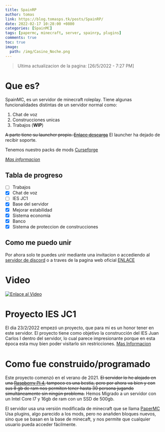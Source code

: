```yaml
---
title: SpainRP
author: tomas
link: https://blog.tomasps.tk/posts/SpainRP/
date: 2022-02-17 10:28:00 +0800
categories: [SpainMC]
tags: [papermc, minecraft, server, spainrp, plugins]
comments: true
toc: true
image:
  path: /img/Casino_Noche.png
---
```

> Ultima actualizacion de la pagina: [26/5/2022 - 7:27 PM]

<script async src="https://pagead2.googlesyndication.com/pagead/js/adsbygoogle.js?client=ca-pub-2222722364737673"
     crossorigin="anonymous"></script>
<!-- 1 -->
<ins class="adsbygoogle"
     style="display:block"
     data-ad-client="ca-pub-2222722364737673"
     data-ad-slot="3718120678"
     data-ad-format="auto"
     data-full-width-responsive="true"></ins>
<script>
     (adsbygoogle = window.adsbygoogle || []).push({});
</script>

# Que es?

SpainMC, es un servidor de minecraft roleplay.
Tiene algunas funcionalidades distintas de un servidor normal como:
1. Chat de voz
2. Construcciones unicas
3. Trabajos (**WIP**)

~~A parte tiene su launcher propio. [Enlace descarga](https://github.com/SpainRPServer/launcher/releases/latest)~~
El launcher ha dejado de recibir soporte.

Tenemos nuestro packs de mods [Curseforge](https://www.curseforge.com/minecraft/modpacks/spainrp)

[*Mas informacion*](https://spainrp.ga)

## Tabla de progreso

- [ ] Trabajos
- [x] Chat de voz
- [ ] IES JC1
- [x] Base del servidor
- [x] Mejorar estabilidad
- [x] Sistema economia
- [x] Banco
- [x] Sistema de proteccion de construcciones
## Como me puedo unir

Por ahora solo te puedes unir mediante una invitacion o accediendo al [servidor de discord](https://discord.gg/HkVrdcsM4s) o a traves de la pagina web oficial [ENLACE](https://spainrp.ga)

# Video

[![Enlace al Video](https://img.youtube.com/vi/UqOT1DzcRMo/maxresdefault.jpg)](https://youtu.be/UqOT1DzcRMo)


# Proyecto IES JC1

El dia 23/2/2022 empezó un proyecto, que para mi es un honor tener en este servidor.
El proyecto tiene como objetivo la construcción del IES Juan Carlos I dentro del servidor, lo cual parece impresionante porque en esta época esta muy bien poder visitarlo sin restricciones.
[Mas Informacion](https://wiki.spainrp.ga/Proyecto%20IES%20JC1/)

# Como fue construido/programado

Este proyecto comenzó en el verano de 2021.
~~El servidor lo he alojado en una [Raspberry Pi 4](https://www.raspberrypi.com/products/raspberry-pi-4-model-b/), tampoco es una bestia, pero por ahora va bien y con sus 8 gb de ram nos permiten tener hasta 30 persona jugando simultáneamente sin ningún problema.~~
Hemos Migrado a un servidor con un Intel Core I7 y 16gb de ram con un SSD de 500gb.


El servidor usa una versión modificada de minecraft que se llama [PaperMC](https://papermc.io/)
Usa plugins, algo parecido a los mods, pero no anañden bloques nuevos, sino que se basan en la base de minecaft, y nos permite que cualquier usuario pueda acceder fácilmente.
